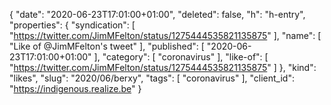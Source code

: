 {
  "date": "2020-06-23T17:01:00+01:00",
  "deleted": false,
  "h": "h-entry",
  "properties": {
    "syndication": [
      "https://twitter.com/JimMFelton/status/1275444535821135875"
    ],
    "name": [
      "Like of @JimMFelton's tweet"
    ],
    "published": [
      "2020-06-23T17:01:00+01:00"
    ],
    "category": [
      "coronavirus"
    ],
    "like-of": [
      "https://twitter.com/JimMFelton/status/1275444535821135875"
    ]
  },
  "kind": "likes",
  "slug": "2020/06/berxy",
  "tags": [
    "coronavirus"
  ],
  "client_id": "https://indigenous.realize.be"
}
